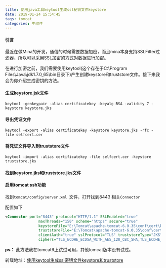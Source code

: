 ```yaml
---
title: 使用java工具keytool生成ssl秘钥文件keystore
date: 2019-01-24 15:54:45
tags: tomcat
categories: 中间件
---
```



#### 引言

最近在做Mina的开发，通信的时候需要数据加密，而且mina本身支持SSLFilter过滤器，所以可以采用SSL加密的方式对数据进行加密。

在进行加密之前，我们需要使用keytool(这个存在于C:\Program Files\Java\jdk1.7.0_65\bin目录下)产生创建keystore和truststore文件。接下来我会为你介绍生成密钥的方法。

<!-- more -->

#### 生成keystore.jsk文件

```code
keytool -genkeypair -alias certificatekey -keyalg RSA -validity 7 -keystore keystore.jks
```

#### 导出凭证文件

```code
keytool -export -alias certificatekey -keystore keystore.jks -rfc -file selfcert.cer
```

#### 将凭证文件导入到truststore文件

```code
keytool -import -alias certificatekey -file selfcert.cer -keystore truststore.jks
```

#### 找到keystore.jks和truststore.jks文件


#### 启用tomcat ssh功能

找到<code>tomcat/config/server.xml </code>文件，打开找到8443 相关<code>Connector</code>

配置如下

```xml
<Connector port="8443" protocol="HTTP/1.1" SSLEnabled="true"
               maxThreads="150" scheme="https" secure="true"
               keystoreFile="E:\Tomcat\apache-tomcat-6.0.35\conf\cert\keystore.jks" keystorePass="123456"
               truststoreFile="E:\Tomcat\apache-tomcat-6.0.35\conf\cert\truststore.jks" truststorePass="123456"
               clientAuth="true" sslProtocol="TLS" truststoreType="JKS" 
			   ciphers="TLS_ECDHE_ECDSA_WITH_AES_128_CBC_SHA,TLS_ECDHE_ECDSA_WITH_AES_256_CBC_SHA,TLS_ECDHE_RSA_WITH_AES_128_CBC_SHA,TLS_ECDHE_RSA_WITH_AES_256_CBC_SHA,TLS_RSA_WITH_AES_128_CBC_SHA,TLS_RSA_WITH_AES_256_CBC_SHA,SSL_RSA_WITH_3DES_EDE_CBC_SHA"/>
```

**ps：** 此方法我在tomcat6上试过可用，其他tomcat版本没有试过。


转载地址：[使用keytool生成ssl密钥文件keystore和truststore](https://blog.csdn.net/u010049692/article/details/38686659)



